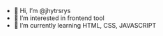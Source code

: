 - 👋 Hi, I’m @jhytrsrys
- 👀 I’m interested in frontend tool
- 🌱 I’m currently learning HTML, CSS, JAVASCRIPT

<!---
jhytrsrys/jhytrsrys is a ✨ special ✨ repository because its `README.md` (this file) appears on your GitHub profile.
You can click the Preview link to take a look at your changes.
--->
